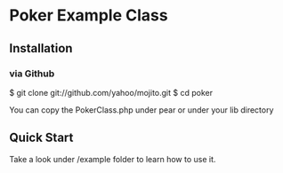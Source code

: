 # Poker Example Class

## Installation

### via Github
$ git clone git://github.com/yahoo/mojito.git
$ cd poker

You can copy the PokerClass.php under pear or under your lib directory

## Quick Start
 Take a look under /example folder to learn how to use it.
